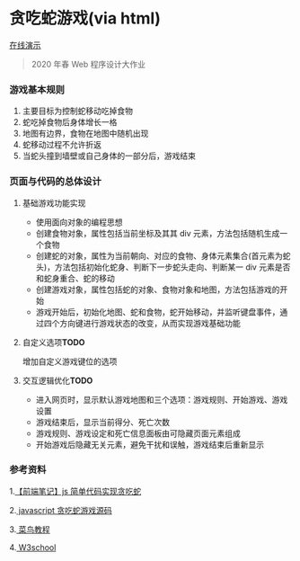 # 贪吃蛇游戏(via html)

[在线演示](http://htmlpreview.github.io/?https://github.com/YehowahLiu/GreedySnake_JS/blob/master/index.html)

> 2020 年春 Web 程序设计大作业

### 游戏基本规则

1. 主要目标为控制蛇移动吃掉食物
2. 蛇吃掉食物后身体增长一格
3. 地图有边界，食物在地图中随机出现
4. 蛇移动过程不允许折返
5. 当蛇头撞到墙壁或自己身体的一部分后，游戏结束

### 页面与代码的总体设计

1. 基础游戏功能实现

    - 使用面向对象的编程思想
    - 创建食物对象，属性包括当前坐标及其其 div 元素，方法包括随机生成一个食物
    - 创建蛇的对象，属性为当前朝向、对应的食物、身体元素集合(首元素为蛇头)，方法包括初始化蛇身、判断下一步蛇头走向、判断某一 div 元素是否和蛇身重合、蛇的移动
    - 创建游戏对象，属性包括蛇的对象、食物对象和地图，方法包括游戏的开始
    - 游戏开始后，初始化地图、蛇和食物，蛇开始移动，并监听键盘事件，通过四个方向键进行游戏状态的改变，从而实现游戏基础功能

2. 自定义选项**TODO**

    增加自定义游戏键位的选项

3. 交互逻辑优化**TODO**

    - 进入网页时，显示默认游戏地图和三个选项：游戏规则、开始游戏、游戏设置
    - 游戏结束后，显示当前得分、死亡次数
    - 游戏规则、游戏设定和死亡信息面板由可隐藏页面元素组成
    - 开始游戏后隐藏无关元素，避免干扰和误触，游戏结束后重新显示

### 参考资料

1.[【前端笔记】js 简单代码实现贪吃蛇](https://blog.csdn.net/weixin_41606276/article/details/81432105)

2.[ javascript 贪吃蛇游戏源码](https://blog.csdn.net/github_27314097/article/details/82988719)

3.[ 菜鸟教程](https://www.runoob.com/css/)

4.[ W3school](https://www.w3school.com.cn/)
